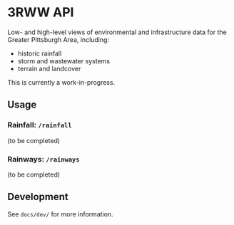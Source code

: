 # 3RWW API

Low- and high-level views of environmental and infrastructure data for the Greater Pittsburgh Area, including:

* historic rainfall
* storm and wastewater systems
* terrain and landcover

This is currently a work-in-progress.

## Usage

### Rainfall: `/rainfall`

(to be completed)

### Rainways: `/rainways`

(to be completed)

## Development

See `docs/dev/` for more information.
